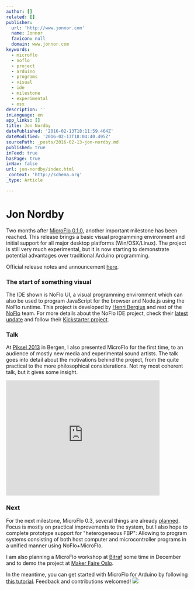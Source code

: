 ```yaml
---
author: []
related: []
publisher:
  url: 'http://www.jonnor.com'
  name: Jonnor
  favicon: null
  domain: www.jonnor.com
keywords:
  - microflo
  - noflo
  - project
  - arduino
  - programs
  - visual
  - ide
  - milestone
  - experimental
  - osx
description: ''
inLanguage: en
app_links: []
title: Jon Nordby
datePublished: '2016-02-13T18:11:59.464Z'
dateModified: '2016-02-13T18:04:40.495Z'
sourcePath: _posts/2016-02-13-jon-nordby.md
published: true
inFeed: true
hasPage: true
inNav: false
url: jon-nordby/index.html
_context: 'http://schema.org'
_type: Article

---
```

# Jon Nordby

Two months after [MicroFlo 0.1.0][0], another important milestone has been reached. This release brings a basic visual programming environment and initial support for all major desktop platforms (Win/OSX/Linux). The project is still very much experimental, but it is now starting to demonstrate potential advantages over traditional Arduino programming.

Official release notes and announcement [here][1].

### The start of something visual

The IDE shown is NoFlo UI, a visual programming environment which can also be used to program JavaScript for the browser and Node.js using the NoFlo runtime. This project is developed by [Henri Bergius][2] and rest of the [NoFlo][3] team. For more details about the NoFlo IDE project, check their [latest update][4] and follow their [Kickstarter project][5].

### Talk

At [Piksel 2013][6] in Bergen, I also presented MicroFlo for the first time, to an audience of mostly new media and experimental sound artists. The talk goes into detail about the motivations behind the project, from the quite practical to the more philosophical considerations. Not my most coherent talk, but it gives some insight.

<iframe src="http://www.youtube.com/embed/mizj6eoepC0" frameborder="0" width="420" height="315" style=""></iframe>

### Next

For the next milestone, MicroFlo 0.3, several things are already [planned][7]. Focus is mostly on practical improvements to the system, but I also hope to complete prototype support for "heterogeneous FBP": Allowing to program systems consisting of both host computer and microcontroller programs in a unified manner using NoFlo+MicroFlo.

I am also planning a MicroFlo workshop at [Bitraf][8] some time in December and to demo the project at [Maker Faire Oslo][9].

In the meantime, you can get started with MicroFlo for Arduino by following [this tutorial][10]. Feedback and contributions welcomed!
[![](http://www.jonnor.com/wp/wp-content/plugins/flattr/img/flattr-badge-large.png)][11]

[0]: http://www.jonnor.com/2013/09/microflo-0-1-0-and-an-arduino-powered-fridge/
[1]: https://groups.google.com/forum/#!topic/flow-based-programming/RHFjSyRnG_8
[2]: http://bergie.iki.fi/
[3]: http://noflojs.org/
[4]: http://bergie.iki.fi/blog/noflo-update/
[5]: http://www.kickstarter.com/projects/noflo/noflo-development-environment
[6]: http://13.piksel.no/
[7]: https://github.com/jonnor/microflo/issues?milestone=3
[8]: https://bitraf.no/
[9]: http://makerfaireoslo.no/
[10]: https://github.com/jonnor/microflo/blob/master/doc/arduino-getstarted.md
[11]: http://www.jonnor.com/wp/?flattrss_redirect&id=666&md5=368c882a26b2d27896e225309726a0b6